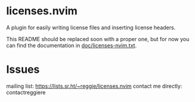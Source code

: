 # licenses.nvim

A plugin for easily writing license files and inserting license headers.

This README should be replaced soon with a proper one, but for now you can find
the documentation in [doc/licenses-nvim.txt](doc/licenses-nvim.txt).

# Issues

mailing list: https://lists.sr.ht/~reggie/licenses.nvim
contact me directly: contact<at>reggie<dot>re

